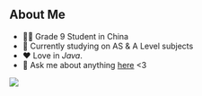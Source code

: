 ## About Me
- 👨‍🎓 Grade 9 Student in China
- 🔭 Currently studying on AS & A Level subjects
- ❤️ Love in *Java*.
- 💬 Ask me about anything <a href="mailto:fadouse233@gmail.com">here</a> <3

<a href="https://fadouse.github.io/"><img align="center" src="https://github-readme-stats.vercel.app/api/top-langs/?username=fadouse&layout=compact&hide_border=true" /></a>
